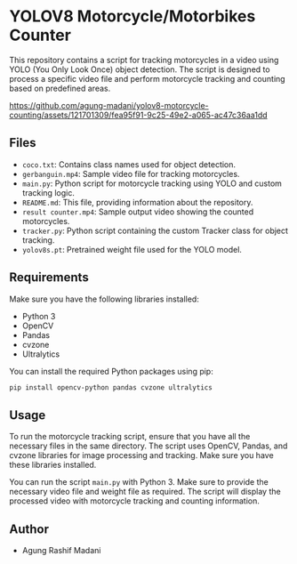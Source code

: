 # YOLOV8 Motorcycle/Motorbikes Counter

This repository contains a script for tracking motorcycles in a video using YOLO (You Only Look Once) object detection. The script is designed to process a specific video file and perform motorcycle tracking and counting based on predefined areas.

https://github.com/agung-madani/yolov8-motorcycle-counting/assets/121701309/fea95f91-9c25-49e2-a065-ac47c36aa1dd

## Files

- `coco.txt`: Contains class names used for object detection.
- `gerbanguin.mp4`: Sample video file for tracking motorcycles.
- `main.py`: Python script for motorcycle tracking using YOLO and custom tracking logic.
- `README.md`: This file, providing information about the repository.
- `result counter.mp4`: Sample output video showing the counted motorcycles.
- `tracker.py`: Python script containing the custom Tracker class for object tracking.
- `yolov8s.pt`: Pretrained weight file used for the YOLO model.

## Requirements

Make sure you have the following libraries installed:

- Python 3
- OpenCV
- Pandas
- cvzone
- Ultralytics

You can install the required Python packages using pip:

```BASH
pip install opencv-python pandas cvzone ultralytics
```
## Usage

To run the motorcycle tracking script, ensure that you have all the necessary files in the same directory. The script uses OpenCV, Pandas, and cvzone libraries for image processing and tracking. Make sure you have these libraries installed.

You can run the script `main.py` with Python 3. Make sure to provide the necessary video file and weight file as required. The script will display the processed video with motorcycle tracking and counting information.

## Author

- Agung Rashif Madani
